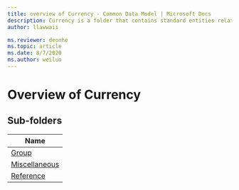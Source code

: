```yaml
---
title: overview of Currency - Common Data Model | Microsoft Docs
description: Currency is a folder that contains standard entities related to the Common Data Model.
author: llawwaii

ms.reviewer: deonhe
ms.topic: article
ms.date: 8/7/2020
ms.author: weiluo
---
```


# Overview of Currency


## Sub-folders

|Name|
|---|
|[Group](Group/overview.md)|
|[Miscellaneous](Miscellaneous/overview.md)|
|[Reference](Reference/overview.md)|



